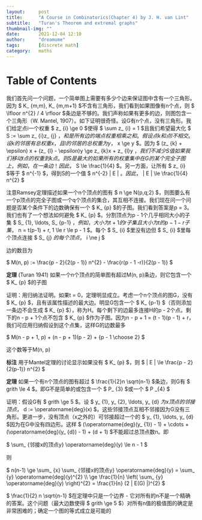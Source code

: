 ```yaml
---
layout:     post
title:      "A Course in Combinatorics(Chapter 4) by J. H. van Lint"
subtitle:   "Turan's Theorem and extremal graphs"
thumbnail-img: ""
date:       2021-12-04 12:10
author:     "dreamume"
tags: 		[discrete math]
category:   maths
---
```

<head>
    <script src="https://cdn.mathjax.org/mathjax/latest/MathJax.js?config=TeX-AMS-MML_HTMLorMML" type="text/javascript"></script>
    <script type="text/x-mathjax-config">
        MathJax.Hub.Config({
            tex2jax: {
            skipTags: ['script', 'noscript', 'style', 'textarea', 'pre'],
            inlineMath: [['$','$']]
            }
        });
    </script>
</head>

# Table of Contents



我们首先问一个问题，一个简单图上需要有多少个边来保证图中含有一个三角形。因为 $ K_ {m,m}, K_ {m,m+1} $不含有三角形，我们看到如果图像有n个点，则 $ \\lfloor n^{2} / 4 \\rfloor $条边是不够的。我们声称如果有更多的边，则图包含一个三角形（W. Mantel, 1907）。如下证明很奇怪。设G有n个点，没有三角形。我们给定点i一个权重 $ z_ {i} \\ge 0 $使得 $ \\sum z_ {i} = 1 $且我们希望最大化 $ S := \\sum z_ {i}z_ {j} $，和是所有边的端点权重相乘之和。假设点k和点l不相交。设k的邻居有总权重x，且l的邻居的总权重为y，$ x \\ge y $。因为 $ (z_ {k} + \\epsilon) x + (z_ {l} - \\epsilon)y \\ge z_ {k}x + z_ {l}y $，我们不减少S值如果我们移动l点的权重到k点。则S是最大的如果所有的权重集中在G的某个完全子图上，例如，在一条边！因此，$ S \\le \\frac{1}{4} $。另一方面，让所有 $ z_ {i} $等于 $ n^{-1} $，得到S的一个值 $ n^{-2} \| E \| $。因此，$ \| E \| \\le \\frac{1}{4} n^{2} $

注意Ramsey定理描述如果一个n个顶点的图有 $ n \\ge N(p,q;2) $，则图要么有一个p顶点的完全子图或一个q个顶点的集合，其互相不连接。我们现在问一个问题是否某个条件下的边数确保有一个 $ K_ {p} $的子图。我们看到答案是p = 3。我们也有了一个想法如何避免 $ K_ {p} $。分割顶点为p - 1个几乎相同大小的子集 $ S_ {1}, \\ldots, S_ {p-1} $，例如，大小为t + 1的r子集且大小为t的p - 1 - r子集，$ n = t(p-1) + r, 1 \\le r \\le p - 1 $。每个 $ S_ {i} $里没有边但 $ S_ {i} $里每个顶点连接 $ S_ {j} $的每个顶点，$ i \\ne j $

边的数目为

$ M(n, p) := \\frac{p - 2}{2(p - 1)} n^{2} - \\frac{r(p - 1 -r)}{2(p - 1)} $

**定理** (Turan 1941) 如果一个n个顶点的简单图有超过M(n, p)条边，则它包含一个 $ K_ {p} $的子图

证明：用归纳法证明。如果t = 0，定理明显成立。考虑一个n个顶点的图G，没有 $ K_ {p} $，且有该属性描述的最大边。明显G包含一个 $ K_ {p-1} $（否则添加一条边不会生成 $ K_ {p} $），称为H。每个剩下的边最多连接H的p - 2个点。剩下的n - p + 1个点不包含 $ K_ {p} $作为子图。因为n - p + 1 = (t - 1)(p - 1) + r，我们可应用归纳假设到这个点集，这样G的边数最多

$ M(n - p + 1, p) + (n - p + 1)(p - 2) + {p - 1 \\choose 2} $

这个数等于M(n, p)

**标注** 用于Mantel定理的讨论显示如果没有 $ K_ {p} $，则 $ \| E \| \\le \\frac{p - 2}{2(p-1)} n^{2} $

**定理** 如果一个有n个顶点的图有超过 $ \\frac{1}{2}n \\sqrt{n-1} $条边，则G有 $ grith \\le 4 $。即G不是简单的或包含一个 $ P_ {3} $或一个 $ P _{4} $

证明：假设G有 $ grith \\ge 5 $。设 $ y_ {1}, y_ {2}, \\ldots, y_ {d} $为x顶点的邻接顶点，$ d := \\operatorname{deg}(x) $。这些邻接顶点互相不邻接因为G没有三角形。更进一步，没有顶点（x之外的）可邻接超过一个的 $ y_ {1}, \\ldots, y_ {d} $因为在G中没有四边形。这样 $ (\\operatorname{deg}(y_ {1}) - 1) + \\cdots + (\\operatorname{deg}(y_ {d}) - 1) + (d + 1) $不能超过总顶点数n。即

$ \\sum_ {邻接x的顶点y} \\operatorname{deg}(y) \\le n - 1 $

则

$ n(n-1) \\ge \\sum_ {x} \\sum_ {邻接x的顶点y} \\operatorname{deg}(y) = \\sum_ {y} \\operatorname{deg}(y)^{2} \\\\ \\ge \\frac{1}{n} \\left( \\sum_ {y} \\operatorname{deg}(y) \\right)^{2} = \\frac{1}{n} (2 \| E(G) \|)^{2} $

$ \\frac{1}{2} n \\sqrt{n-1} $在定理中只是一个边界 - 它对所有的n不是一个精确的答案。这个问题（最大边数使得 $ grith \\ge 5 $）对所有n值的极值图的确定是非常困难的；确定一个图的等式成立是可能的
